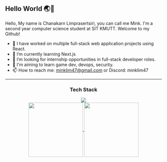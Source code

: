 ## Hello World 🌏🌈

Hello, My name is Chanakarn Limprasertsiri, you can call me Mink. I'm a second year computer science student at SIT KMUTT. Welcome to my Github!

- 🦾 I have worked on multiple full-stack web application projects using React.
- 🌱 I’m currently learning Next.js
- 👯 I’m looking for internship opportunities in full-stack developer roles.
- 🚀 I'm aiming to learn game dev, devops, security.
- 📫 How to reach me: minklim47@gmail.com or Discord: minklim47
---
<h3 align="center" >Tech Stack</h3>
<p align="center">
  <a href="https://skillicons.dev">
    <img src="https://skillicons.dev/icons?i=c,java,css,html,js,react,nodejs,express,typescript,prisma,mysql" />
  </a>
<br/>
<a href="https://github-readme-stats.vercel.app/api/top-langs/?username=minklim47&layout=compact">
 <img height=175 align="center" src="https://github-readme-stats.vercel.app/api/top-langs/?username=minklim47&layout=compact" />
</a>

<a href="https://github.com/minklim47/github-readme-stats">
  <img height=175 align="center" src="https://github-readme-stats.vercel.app/api?username=minklim47" />
</a>

</p>
